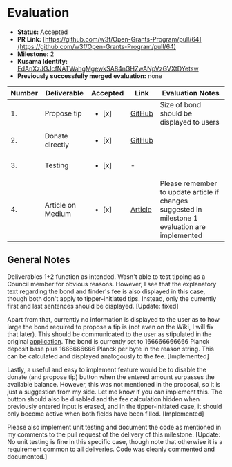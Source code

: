 # Evaluation


* **Status:** Accepted
* **PR Link:** [https://github.com/w3f/Open-Grants-Program/pull/64](https://github.com/w3f/Open-Grants-Program/pull/64)
* **Milestone:** 2
* **Kusama Identity:** [EdAnXzJGJcfNATWahgMgewkSA84nGHZwANpVzGVXtDYetsw](https://polkascan.io/kusama/account/EdAnXzJGJcfNATWahgMgewkSA84nGHZwANpVzGVXtDYetsw)
* **Previously successfully merged evaluation:** none

| Number | Deliverable | Accepted | Link | Evaluation Notes |
| ------------- | ------------- | ------------- | ------------- |------------- |
| 1. | Propose tip |<ul><li>[x] </li></ul>|[GitHub](https://github.com/Shard-Labs/kusama-tips-widget/tree/e2e1629ba77449c4141d5a7c1374cbd3874ba623)| Size of bond should be displayed to users |
| 2. | Donate directly |<ul><li>[x] </li></ul>|[GitHub](https://github.com/Shard-Labs/kusama-tips-widget/tree/e2e1629ba77449c4141d5a7c1374cbd3874ba623)| |
| 3. | Testing |<ul><li>[x] </li></ul>|- | | 
| 4. | Article on Medium |<ul><li>[x] </li></ul>|[Article](https://medium.com/shard-labs/tipping-websites-in-kusama-tokens-ksm-kusama-tipping-widget-c13360b42111)| Please remember to update article if changes suggested in milestone 1 evaluation are implemented |

## General Notes

Deliverables 1+2 function as intended. Wasn't able to test tipping as a Council member for obvious reasons. However, I see that the explanatory text regarding the bond and finder's fee is also displayed in this case, though both don't apply to tipper-initiated tips. Instead, only the currently first and last sentences should be displayed. [Update: fixed]

Apart from that, currently no information is displayed to the user as to how large the bond required to propose a tip is (not even on the Wiki, I will fix that later). This should be communicated to the user as stipulated in the original [application](https://github.com/w3f/Open-Grants-Program/blob/master/applications/KSM-embeddable-tip-or-donate-button.md). The bond is currently set to 166666666666 Planck deposit base plus 1666666666 Planck per byte in the reason string. This can be calculated and displayed analogously to the fee. [Implemented]

Lastly, a useful and easy to implement feature would be to disable the donate (and propose tip) button when the entered amount surpasses the available balance. However, this was not mentioned in the proposal, so it is just a suggestion from my side. Let me know if you can implement this. The button should also be disabled and the fee calculation hidden when previously entered input is erased, and in the tipper-initiated case, it should only become active when both fields have been filled. [Implemented]

Please also implement unit testing and document the code as mentioned in my comments to the pull request of the delivery of this milestone. [Update: No unit testing is fine in this specific case, though note that otherwise it is a requirement common to all deliveries. Code was cleanly commented and documented.]
